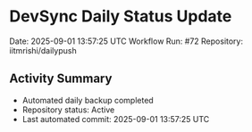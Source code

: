 # DevSync Daily Status Update
Date: 2025-09-01 13:57:25 UTC
Workflow Run: #72
Repository: iitmrishi/dailypush

## Activity Summary
- Automated daily backup completed
- Repository status: Active
- Last automated commit: 2025-09-01 13:57:25 UTC
